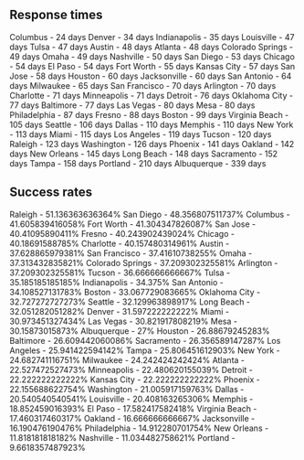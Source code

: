 ## Response times

Columbus - 24 days
Denver - 34 days
Indianapolis - 35 days
Louisville - 47 days
Tulsa - 47 days
Austin - 48 days
Atlanta - 48 days
Colorado Springs - 49 days
Omaha - 49 days
Nashville - 50 days
San Diego - 53 days
Chicago - 54 days
El Paso - 54 days
Fort Worth - 55 days
Kansas City - 57 days
San Jose - 58 days
Houston - 60 days
Jacksonville - 60 days
San Antonio - 64 days
Milwaukee - 65 days
San Francisco - 70 days
Arlington - 70 days
Charlotte - 71 days
Minneapolis - 71 days
Detroit - 76 days
Oklahoma City - 77 days
Baltimore - 77 days
Las Vegas - 80 days
Mesa - 80 days
Philadelphia - 87 days
Fresno - 88 days
Boston - 99 days
Virginia Beach - 105 days
Seattle - 106 days
Dallas - 110 days
Memphis - 110 days
New York - 113 days
Miami - 115 days
Los Angeles - 119 days
Tucson - 120 days
Raleigh - 123 days
Washington - 126 days
Phoenix - 141 days
Oakland - 142 days
New Orleans - 145 days
Long Beach - 148 days
Sacramento - 152 days
Tampa - 158 days
Portland - 210 days
Albuquerque - 339 days

## Success rates

Raleigh - 51.136363636364%
San Diego - 48.356807511737%
Columbus - 41.605839416058%
Fort Worth - 41.304347826087%
San Jose - 40.41095890411%
Fresno - 40.243902439024%
Chicago - 40.18691588785%
Charlotte - 40.157480314961%
Austin - 37.628865979381%
San Francisco - 37.41610738255%
Omaha - 37.313432835821%
Colorado Springs - 37.209302325581%
Arlington - 37.209302325581%
Tucson - 36.666666666667%
Tulsa - 35.185185185185%
Indianapolis - 34.375%
San Antonio - 34.108527131783%
Boston - 33.067729083665%
Oklahoma City - 32.727272727273%
Seattle - 32.129963898917%
Long Beach - 32.051282051282%
Denver - 31.597222222222%
Miami - 30.973451327434%
Las Vegas - 30.821917808219%
Mesa - 30.15873015873%
Albuquerque - 27%
Houston - 26.88679245283%
Baltimore - 26.609442060086%
Sacramento - 26.356589147287%
Los Angeles - 25.941422594142%
Tampa - 25.806451612903%
New York - 24.682741116751%
Milwaukee - 24.242424242424%
Atlanta - 22.527472527473%
Minneapolis - 22.480620155039%
Detroit - 22.222222222222%
Kansas City - 22.222222222222%
Phoenix - 22.155688622754%
Washington - 21.005917159763%
Dallas - 20.540540540541%
Louisville - 20.408163265306%
Memphis - 18.852459016393%
El Paso - 17.582417582418%
Virginia Beach - 17.460317460317%
Oakland - 16.666666666667%
Jacksonville - 16.190476190476%
Philadelphia - 14.912280701754%
New Orleans - 11.818181818182%
Nashville - 11.034482758621%
Portland - 9.6618357487923%
